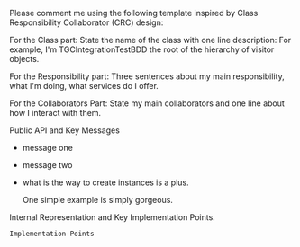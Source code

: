 Please comment me using the following template inspired by Class Responsibility Collaborator (CRC) design:

For the Class part:  State the name of the class with one line description: For example, I'm TGCIntegrationTestBDD the root of the hierarchy of visitor objects.

For the Responsibility part: Three sentences about my main responsibility, what I'm doing, what services do I offer.

For the Collaborators Part: State my main collaborators and one line about how I interact with them.

Public API and Key Messages

- message one
- message two
- what is the way to create instances is a plus.

   One simple example is simply gorgeous.

Internal Representation and Key Implementation Points.


    Implementation Points